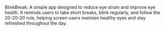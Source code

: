 BlinkBreak: A simple app designed to reduce eye strain and improve eye health. It reminds users to take short breaks, blink regularly, and follow the 20-20-20 rule, helping screen users maintain healthy eyes and stay refreshed throughout the day.
